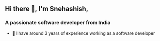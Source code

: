 ## Hi there 👋, I'm Snehashish,
### A passionate software developer from India
- 🔭 I have around 3 years of experience working as a software developer
